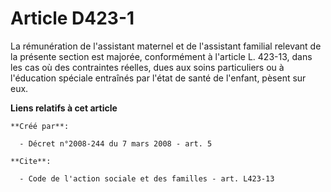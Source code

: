 # Article D423-1

La rémunération de l'assistant maternel et de l'assistant familial relevant de la présente section est majorée, conformément
à l'article L. 423-13, dans les cas où des contraintes réelles, dues aux soins particuliers ou à l'éducation spéciale
entraînés par l'état de santé de l'enfant, pèsent sur eux.

**Liens relatifs à cet article**

	**Créé par**:

	  - Décret n°2008-244 du 7 mars 2008 - art. 5

	**Cite**:

	  - Code de l'action sociale et des familles - art. L423-13

